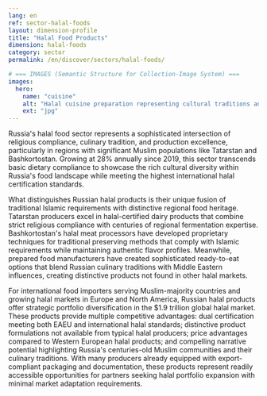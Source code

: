 ```yaml
---
lang: en
ref: sector-halal-foods
layout: dimension-profile
title: "Halal Food Products"
dimension: halal-foods
category: sector
permalink: /en/discover/sectors/halal-foods/

# === IMAGES (Semantic Structure for Collection-Image System) ===
images:
  hero:
    name: "cuisine"
    alt: "Halal cuisine preparation representing cultural traditions and religious compliance"
    ext: "jpg"
---
```


Russia's halal food sector represents a sophisticated intersection of religious compliance, culinary tradition, and production excellence, particularly in regions with significant Muslim populations like Tatarstan and Bashkortostan. Growing at 28% annually since 2019, this sector transcends basic dietary compliance to showcase the rich cultural diversity within Russia's food landscape while meeting the highest international halal certification standards.

What distinguishes Russian halal products is their unique fusion of traditional Islamic requirements with distinctive regional food heritage. Tatarstan producers excel in halal-certified dairy products that combine strict religious compliance with centuries of regional fermentation expertise. Bashkortostan's halal meat processors have developed proprietary techniques for traditional preserving methods that comply with Islamic requirements while maintaining authentic flavor profiles. Meanwhile, prepared food manufacturers have created sophisticated ready-to-eat options that blend Russian culinary traditions with Middle Eastern influences, creating distinctive products not found in other halal markets.

For international food importers serving Muslim-majority countries and growing halal markets in Europe and North America, Russian halal products offer strategic portfolio diversification in the $1.9 trillion global halal market. These products provide multiple competitive advantages: dual certification meeting both EAEU and international halal standards; distinctive product formulations not available from typical halal producers; price advantages compared to Western European halal products; and compelling narrative potential highlighting Russia's centuries-old Muslim communities and their culinary traditions. With many producers already equipped with export-compliant packaging and documentation, these products represent readily accessible opportunities for partners seeking halal portfolio expansion with minimal market adaptation requirements.
